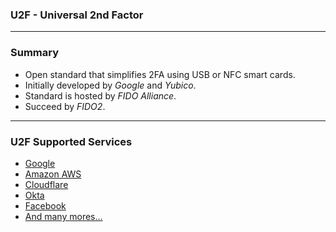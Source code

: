 <!--
.slide: data-background-image="https://thumb.tildacdn.com/tild3062-3032-4636-a539-383034373633/-/format/webp/lock5.png" data-background-opacity="0.3"
-->

<h3><span class="color-yellow-500">U2F</span> - Universal 2nd Factor</h3>

---

### Summary

- Open standard that simplifies 2FA using USB or NFC smart cards.
- Initially developed by *Google* and *Yubico*.
- Standard is hosted by *FIDO Alliance*.
- Succeed by *FIDO2*.

---

### U2F Supported Services

<div class="container">
    <div class="col">
        <ul>
            <li><a href="https://support.google.com/accounts/answer/6103523">Google</a></li>
            <li><a href="https://docs.aws.amazon.com/IAM/latest/UserGuide/id_credentials_mfa_enable_u2f.html">Amazon AWS</a></li>
            <li><a href="https://support.cloudflare.com/hc/en-us/articles/200167906-Securing-user-access-with-two-factor-authentication-2FA-#6Gqe6f3nZtXSTpwyS2PBZ1">Cloudflare</a></li>
            <li><a href="https://help.okta.com/en/prod/Content/Topics/Security/mfa/u2f-security-key.htm">Okta</a></li>
            <li><a href="https://www.facebook.com/help/401566786855239">Facebook</a></li>
            <li><a href="https://www.yubico.com/au/works-with-yubikey/catalog/?protocol=4&series=3&sort=popular">And many mores...</a></li>
        </ul>
    </div>
    <div class="col" />
</div>